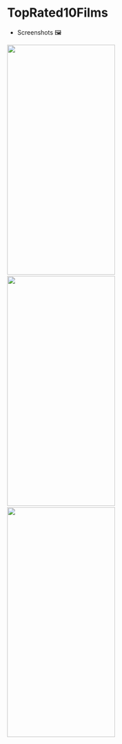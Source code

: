 # TopRated10Films

* Screenshots 🖼️

<img src="https://user-images.githubusercontent.com/50905347/192964332-9f6c541b-f1a3-49b3-aea9-9a1079685537.png" width="250" height="530">&nbsp;&nbsp;
<img src="https://user-images.githubusercontent.com/50905347/193060198-3414c5c7-2ef1-439f-9a22-4b6c44156f6f.png" width="250" height="530">&nbsp;&nbsp;
<img src="https://user-images.githubusercontent.com/50905347/193065023-a95a70a0-ff9a-43b6-8ec6-7a3b3c8e44da.png" width="250" height="530">


